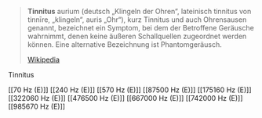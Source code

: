 > **Tinnitus** aurium (deutsch „Klingeln der Ohren“, lateinisch tinnitus von tinnīre, „klingeln“, auris „Ohr“), kurz Tinnitus und auch Ohrensausen genannt, bezeichnet ein Symptom, bei dem der Betroffene Geräusche wahrnimmt, denen keine äußeren Schallquellen zugeordnet werden können. Eine alternative Bezeichnung ist Phantomgeräusch.
>
> [Wikipedia](https://de.wikipedia.org/wiki/Tinnitus)

Tinnitus

[[70 Hz (E)]]
[[240 Hz (E)]]
[[570 Hz (E)]]
[[87500 Hz (E)]]
[[175160 Hz (E)]]
[[322060 Hz (E)]]
[[476500 Hz (E)]]
[[667000 Hz (E)]]
[[742000 Hz (E)]]
[[985670 Hz (E)]]